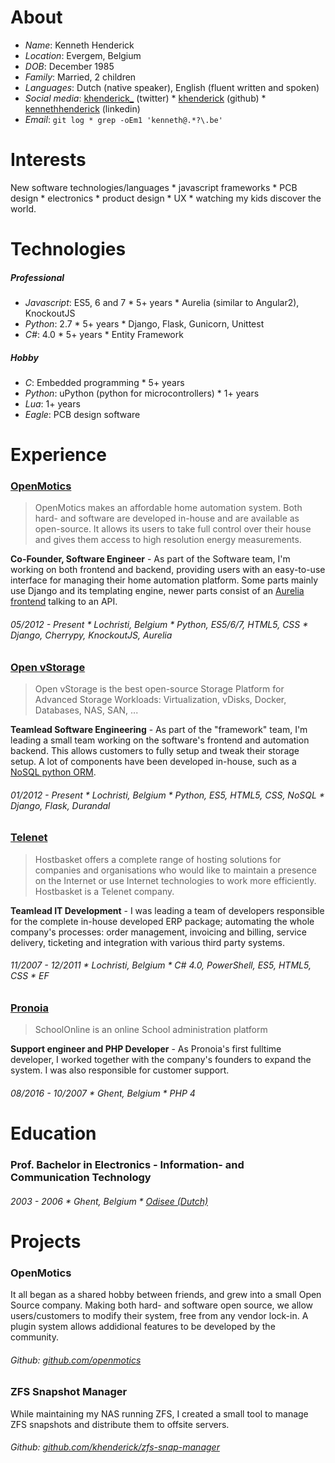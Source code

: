 # About

- _Name_: Kenneth Henderick
- _Location_: Evergem, Belgium
- _DOB_: December 1985
- _Family_: Married, 2 children
- _Languages_: Dutch (native speaker), English (fluent written and spoken)
- _Social media_: [khenderick_](https://twitter.com/khenderick_) (twitter) * [khenderick](https://github.com/khenderick) (github) * [kennethhenderick](https://www.linkedin.com/in/kennethhenderick/) (linkedin)
- _Email_: `git log * grep -oEm1 'kenneth@.*?\.be'`

# Interests

New software technologies/languages * javascript frameworks * PCB design * electronics * product design * UX * watching my kids discover the world.

# Technologies

##### Professional

- _Javascript_: ES5, 6 and 7 * 5+ years * Aurelia (similar to Angular2), KnockoutJS
- _Python_: 2.7 * 5+ years * Django, Flask, Gunicorn, Unittest
- _C#_: 4.0 * 5+ years * Entity Framework

##### Hobby

- _C_: Embedded programming * 5+ years
- _Python_: uPython (python for microcontrollers) * 1+ years
- _Lua_: 1+ years
- _Eagle_: PCB design software

# Experience

### [OpenMotics](https://www.openmotics.com/)

> OpenMotics makes an affordable home automation system. Both hard- and software are developed in-house and are available as open-source. It allows its users to take full control over their house and gives them access to high resolution energy measurements.

**Co-Founder, Software Engineer** - As part of the Software team, I'm working on both frontend and backend, providing users with an easy-to-use interface for managing their home automation platform. Some parts mainly use Django and its templating engine, newer parts consist of an [Aurelia frontend](https://github.com/openmotics/gateway-frontend) talking to an API.

###### 05/2012 - Present * Lochristi, Belgium * Python, ES5/6/7, HTML5, CSS * Django, Cherrypy, KnockoutJS, Aurelia

### [Open vStorage](http://www.openvstorage.org/)

> Open vStorage is the best open-source Storage Platform for Advanced Storage Workloads: Virtualization, vDisks, Docker, Databases, NAS, SAN, ...

**Teamlead Software Engineering** - As part of the "framework" team, I'm leading a small team working on the software's frontend and automation backend. This allows customers to fully setup and tweak their storage setup. A lot of components have been developed in-house, such as a [NoSQL python ORM](https://github.com/openvstorage/framework/tree/develop/ovs/dal).

###### 01/2012 - Present * Lochristi, Belgium * Python, ES5, HTML5, CSS, NoSQL * Django, Flask, Durandal

### [Telenet](https://www.hostbasket.com)

> Hostbasket offers a complete range of hosting solutions for companies and organisations who would like to maintain a presence on the Internet or use Internet technologies to work more efficiently. Hostbasket is a Telenet company.

**Teamlead IT Development** - I was leading a team of developers responsible for the complete in-house developed ERP package; automating the whole company's processes: order management, invoicing and billing, service delivery, ticketing and integration with various third party systems.

###### 11/2007 - 12/2011 * Lochristi, Belgium * C# 4.0, PowerShell, ES5, HTML5, CSS * EF

### [Pronoia](http://schoolonline.be/)

> SchoolOnline is an online School administration platform

**Support engineer and PHP Developer** - As Pronoia's first fulltime developer, I worked together with the company's founders to expand the system. I was also responsible for customer support.

###### 08/2016 - 10/2007 * Ghent, Belgium * PHP 4

# Education

### Prof. Bachelor in Electronics - Information- and Communication Technology

###### 2003 - 2006 * Ghent, Belgium * [Odisee (Dutch)](https://www.odisee.be/nl/elektronica-ict)

# Projects

### OpenMotics

It all began as a shared hobby between friends, and grew into a small Open Source company. Making both hard- and software open source, we allow users/customers to modify their system, free from any vendor lock-in. A plugin system allows addidional features to be developed by the community.

###### Github: [github.com/openmotics](https://github.com/openmotics)

### ZFS Snapshot Manager

While maintaining my NAS running ZFS, I created a small tool to manage ZFS snapshots and distribute them to offsite servers.

###### Github: [github.com/khenderick/zfs-snap-manager](https://github.com/khenderick/zfs-snap-manager)
